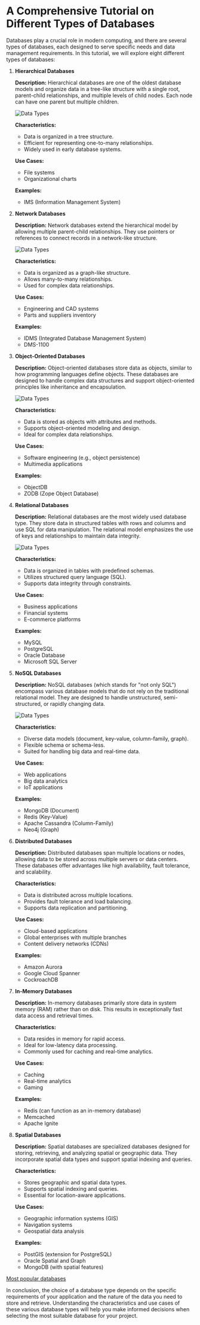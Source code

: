 # A Comprehensive Tutorial on Different Types of Databases

Databases play a crucial role in modern computing, and there are several types of databases, each designed to serve specific needs and data management requirements. In this tutorial, we will explore eight different types of databases:


1. **Hierarchical Databases**

   **Description:** Hierarchical databases are one of the oldest database models and organize data in a tree-like structure with a single root, parent-child relationships, and multiple levels of child nodes. Each node can have one parent but multiple children.

   ![Data Types](../Assets/Hierarchical-DB.png)

   **Characteristics:**
   - Data is organized in a tree structure.
   - Efficient for representing one-to-many relationships.
   - Widely used in early database systems.

   **Use Cases:**
   - File systems
   - Organizational charts

   **Examples:**
   - IMS (Information Management System)

2. **Network Databases**

   **Description:** Network databases extend the hierarchical model by allowing multiple parent-child relationships. They use pointers or references to connect records in a network-like structure.

   ![Data Types](../Assets/Network-DB.png)

   **Characteristics:**
   - Data is organized as a graph-like structure.
   - Allows many-to-many relationships.
   - Used for complex data relationships.

   **Use Cases:**
   - Engineering and CAD systems
   - Parts and suppliers inventory

   **Examples:**
   - IDMS (Integrated Database Management System)
   - DMS-1100

3. **Object-Oriented Databases**

   **Description:** Object-oriented databases store data as objects, similar to how programming languages define objects. These databases are designed to handle complex data structures and support object-oriented principles like inheritance and encapsulation.

   ![Data Types](../Assets/Object-Oriented-DB.png)

   **Characteristics:**
   - Data is stored as objects with attributes and methods.
   - Supports object-oriented modeling and design.
   - Ideal for complex data relationships.

   **Use Cases:**
   - Software engineering (e.g., object persistence)
   - Multimedia applications

   **Examples:**
   - ObjectDB
   - ZODB (Zope Object Database)

4. **Relational Databases**

   **Description:** Relational databases are the most widely used database type. They store data in structured tables with rows and columns and use SQL for data manipulation. The relational model emphasizes the use of keys and relationships to maintain data integrity.

   ![Data Types](../Assets/Relational-DB.png)


   **Characteristics:**
   - Data is organized in tables with predefined schemas.
   - Utilizes structured query language (SQL).
   - Supports data integrity through constraints.

   **Use Cases:**
   - Business applications
   - Financial systems
   - E-commerce platforms

   **Examples:**
   - MySQL
   - PostgreSQL
   - Oracle Database
   - Microsoft SQL Server

5. **NoSQL Databases**

   **Description:** NoSQL databases (which stands for "not only SQL") encompass various database models that do not rely on the traditional relational model. They are designed to handle unstructured, semi-structured, or rapidly changing data.

   ![Data Types](../Assets/NoSQL_Database_Examples.webp)

   **Characteristics:**
   - Diverse data models (document, key-value, column-family, graph).
   - Flexible schema or schema-less.
   - Suited for handling big data and real-time data.

   **Use Cases:**
   - Web applications
   - Big data analytics
   - IoT applications

   **Examples:**
   - MongoDB (Document)
   - Redis (Key-Value)
   - Apache Cassandra (Column-Family)
   - Neo4j (Graph)

6. **Distributed Databases**

   **Description:** Distributed databases span multiple locations or nodes, allowing data to be stored across multiple servers or data centers. These databases offer advantages like high availability, fault tolerance, and scalability.

   **Characteristics:**
   - Data is distributed across multiple locations.
   - Provides fault tolerance and load balancing.
   - Supports data replication and partitioning.

   **Use Cases:**
   - Cloud-based applications
   - Global enterprises with multiple branches
   - Content delivery networks (CDNs)

   **Examples:**
   - Amazon Aurora
   - Google Cloud Spanner
   - CockroachDB

7. **In-Memory Databases**

   **Description:** In-memory databases primarily store data in system memory (RAM) rather than on disk. This results in exceptionally fast data access and retrieval times.

   **Characteristics:**
   - Data resides in memory for rapid access.
   - Ideal for low-latency data processing.
   - Commonly used for caching and real-time analytics.

   **Use Cases:**
   - Caching
   - Real-time analytics
   - Gaming

   **Examples:**
   - Redis (can function as an in-memory database)
   - Memcached
   - Apache Ignite

8. **Spatial Databases**

   **Description:** Spatial databases are specialized databases designed for storing, retrieving, and analyzing spatial or geographic data. They incorporate spatial data types and support spatial indexing and queries.

   **Characteristics:**
   - Stores geographic and spatial data types.
   - Supports spatial indexing and queries.
   - Essential for location-aware applications.

   **Use Cases:**
   - Geographic information systems (GIS)
   - Navigation systems
   - Geospatial data analysis

   **Examples:**
   - PostGIS (extension for PostgreSQL)
   - Oracle Spatial and Graph
   - MongoDB (with spatial features)

[Most popular databases](../Assets/most-popular-databases-2023-1.png)


In conclusion, the choice of a database type depends on the specific requirements of your application and the nature of the data you need to store and retrieve. Understanding the characteristics and use cases of these various database types will help you make informed decisions when selecting the most suitable database for your project.
